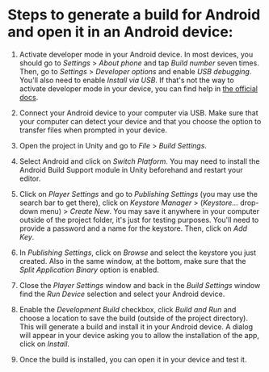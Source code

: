 # Steps to generate a build for Android and open it in an Android device:

1. Activate developer mode in your Android device. In most devices, you should go to *Settings* > *About phone* and tap *Build number* seven times. Then, go to *Settings* > *Developer options* and enable *USB debugging*. You'll also need to enable *Install via USB*. If that's not the way to activate developer mode in your device, you can find help in [the official docs](https://developer.android.com/studio/debug/dev-options).

2. Connect your Android device to your computer via USB. Make sure that your computer can detect your device and that you choose the option to transfer files when prompted in your device.

3. Open the project in Unity and go to *File* > *Build Settings*.

4. Select Android and click on *Switch Platform*. You may need to install the Android Build Support module in Unity beforehand and restart your editor.

5. Click on *Player Settings* and go to *Publishing Settings* (you may use the search bar to get there), click on *Keystore Manager* > (*Keystore...* drop-down menu) > *Create New*. You may save it anywhere in your computer outside of the project folder, it's just for testing purposes. You'll need to provide a password and a name for the keystore. Then, click on *Add Key*.

7. In *Publishing Settings*, click on *Browse* and select the keystore you just created. Also in the same window, at the bottom, make sure that the *Split Application Binary* option is enabled.

9. Close the *Player Settings* window and back in the *Build Settings* window find the *Run Device* selection and select your Android device.

10. Enable the *Development Build* checkbox, click *Build and Run* and choose a location to save the build (outside of the project directory). This will generate a build and install it in your Android device. A dialog will appear in your device asking you to allow the installation of the app, click on *Install*.

11. Once the build is installed, you can open it in your device and test it.
